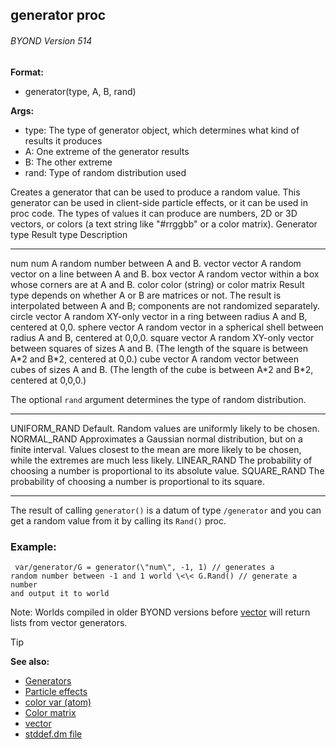 ## generator proc 
###### BYOND Version 514

<!-- -->
**Format:**
+   generator(type, A, B, rand)
<!-- -->
**Args:**
+   type: The type of generator object, which determines what kind of
    results it produces
+   A: One extreme of the generator results
+   B: The other extreme
+   rand: Type of random distribution used


Creates a generator that can be used to produce a random value.
This generator can be used in client-side particle effects, or it can be
used in proc code. The types of values it can produce are numbers, 2D or
3D vectors, or colors (a text string like \"#rrggbb\" or a color
matrix).
  Generator type   Result type                      Description
  ---------------- -------------------------------- --------------------------------------------------------------------------------------------------------------------------------------------------
  num              num                              A random number between A and B.
  vector           vector                           A random vector on a line between A and B.
  box              vector                           A random vector within a box whose corners are at A and B.
  color            color (string) or color matrix   Result type depends on whether A or B are matrices or not. The result is interpolated between A and B; components are not randomized separately.
  circle           vector                           A random XY-only vector in a ring between radius A and B, centered at 0,0.
  sphere           vector                           A random vector in a spherical shell between radius A and B, centered at 0,0,0.
  square           vector                           A random XY-only vector between squares of sizes A and B. (The length of the square is between A\*2 and B\*2, centered at 0,0.)
  cube             vector                           A random vector between cubes of sizes A and B. (The length of the cube is between A\*2 and B\*2, centered at 0,0,0.)


The optional `rand` argument determines the type of random
distribution.
  -------------- --------------------------------------------------------------------------------------------------------------------------------------------------------------------------
  UNIFORM_RAND   Default. Random values are uniformly likely to be chosen.
  NORMAL_RAND    Approximates a Gaussian normal distribution, but on a finite interval. Values closest to the mean are more likely to be chosen, while the extremes are much less likely.
  LINEAR_RAND    The probability of choosing a number is proportional to its absolute value.
  SQUARE_RAND    The probability of choosing a number is proportional to its square.
  -------------- --------------------------------------------------------------------------------------------------------------------------------------------------------------------------


The result of calling `generator()` is a datum of type
`/generator` and you can get a random value from it by calling its
`Rand()` proc.
### Example:

```
 var/generator/G = generator(\"num\", -1, 1) // generates a
random number between -1 and 1 world \<\< G.Rand() // generate a number
and output it to world 
```

Note: Worlds compiled in older BYOND versions before [vector](/ref/vector.md) will return lists from vector generators.

> [!TIP] 
> **See also:**
> +   [Generators](/ref/%7Bnotes%7D/generators.md) 
> +   [Particle effects](/ref/%7Bnotes%7D/particles.md) 
> +   [color var (atom)](/ref/atom/var/color.md) 
> +   [Color matrix](/ref/%7Bnotes%7D/color-matrix.md) 
> +   [vector](/ref/vector.md) 
> +   [stddef.dm file](/ref/%7B%7Bappendix%7D%7D/stddef%2edm.md) 